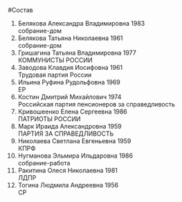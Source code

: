 #Состав
1. Белякова Александра Владимировна 1983   
    собрание-дом
2. Белякова Татьяна Николаевна 1961   
    собрание-дом
3. Гришагина Татьяна Владимировна 1977   
    КОММУНИСТЫ РОССИИ
4. Заводова Клавдия Иосифовна 1961   
    Трудовая партия России
5. Ильина Руфина Рудольфовна 1969   
    ЕР
6. Костин Дмитрий Михайлович 1974   
    Российская партия пенсионеров за справедливость
7. Кривошеенко Елена Сергеевна 1986   
    ПАТРИОТЫ РОССИИ
8. Марк Ираида Александровна 1959   
    ПАРТИЯ ЗА СПРАВЕДЛИВОСТЬ
9. Николаева Светлана Евгеньевна 1959   
    КПРФ
10. Нугманова Эльмира Ильдаровна 1986   
    собрание-работа
11. Ракитина Олеся Николаевна 1981   
    ЛДПР
12. Тогина Людмила Андреевна 1956   
    СР
